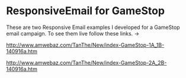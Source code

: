 # ResponsiveEmail for GameStop

These are two Responsive Email examples I developed for a GameStop email campaign. To see them live follow these links. ->

http://www.amwebaz.com/TanThe/New/index-GameStop-1A_1B-140916a.htm

http://www.amwebaz.com/TanThe/New/index-GameStop-2A_2B-140916a.htm
